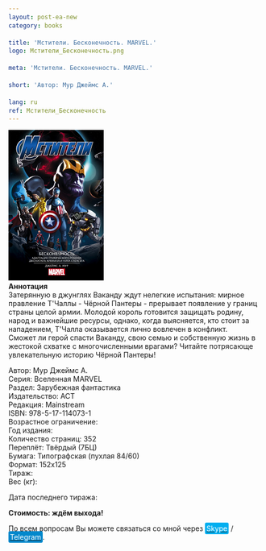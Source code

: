 ```yaml
---
layout: post-ea-new
category: books

title: 'Мстители. Бесконечность. MARVEL.'
logo: Мстители_Бесконечность.png

meta: 'Мстители. Бесконечность. MARVEL.'

short: 'Автор: Мур Джеймс А.'

lang: ru
ref: Мстители_Бесконечность
---
```


<a data-fancybox="gallery" href="/img/books/Мстители_Бесконечность.png"><img src="/img/books/Мстители_Бесконечность.png" alt=""></a>  
**Аннотация**  
Затерянную в джунглях Ваканду ждут нелегкие испытания: мирное правление Т'Чаллы - Чёрной Пантеры - прерывает появление у границ страны целой армии. Молодой король готовится защищать родину, народ и важнейшие ресурсы, однако, когда выясняется, кто стоит за нападением, Т'Чалла оказывается лично вовлечен в конфликт.  
Сможет ли герой спасти Ваканду, свою семью и собственную жизнь в жестокой схватке с многочисленными врагами? Читайте потрясающе увлекательную историю Чёрной Пантеры!

Автор: Мур Джеймс А.  
Серия: Вселенная MARVEL  
Раздел: Зарубежная фантастика  
Издательство: АСТ  
Редакция: Mainstream  
ISBN: 978-5-17-114073-1  
Возрастное ограничение:  
Год издания:  
Количество страниц: 352  
Переплёт: Твёрдый  (7БЦ)  
Бумага: Типографская (пухлая 84/60)  
Формат: 152х125  
Тираж:  
Вес (кг):

Дата последнего тиража:

**Стоимость: ждём выхода!**

По всем вопросам Вы можете связаться со мной через <a href="skype:chutkoy89?call" target="_blank"><span style="background-color:#00aff0; color:white; padding:3px; border-radius: 3px">Skype</span></a> / <a href="https://t.me/chutkoy" target="_blank"><span style="background-color:#0088cc; color:white; padding:3px; border-radius: 3px">Telegram</span></a>.